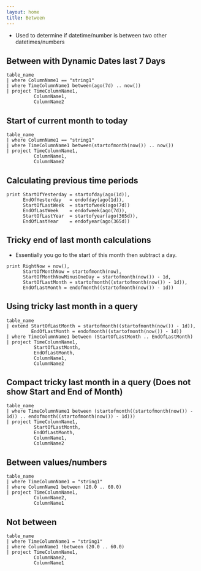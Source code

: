 ```yaml
---
layout: home
title: Between
---
```


- Used to determine if datetime/number is between two other datetimes/numbers

## Between with Dynamic Dates last 7 Days

```KQL
table_name
| where ColumnName1 == "string1"
| where TimeColumnName1 between(ago(7d) .. now())
| project TimeColumnName1,
          ColumnName1,
          ColumnName2
```

## Start of current month to today

```KQL
table_name
| where ColumnName1 == "string1"
| where TimeColumnName1 between(startofmonth(now()) .. now())
| project TimeColumnName1,
          ColumnName1,
          ColumnName2
```

## Calculating previous time periods

```KQL
print StartOfYesterday = startofday(ago(1d)),
      EndOfYesterday   = endofday(ago(1d)),
      StartOfLastWeek  = startofweek(ago(7d))
      EndOfLastWeek    = endofweek(ago(7d)),
      StartOfLastYear  = startofyear(ago(365d)),
      EndOfLastYear    = endofyear(ago(365d))
```

## Tricky end of last month calculations

- Essentially you go to the start of this month then subtract a day.

```KQL
print RightNow = now(),
      StartOfMonthNow = startofmonth(now),
      StartOfMonthNowMinusOneDay = startofmonth(now()) - 1d,
      StartOfLastMonth = startofmonth((startofmonth(now()) - 1d)),
      EndOfLastMonth = endofmonth((startofmonth(now()) - 1d))
```

## Using tricky last month in a query

```KQL
table_name
| extend StartOfLastMonth = startofmonth((startofmonth(now()) - 1d)),
         EndOfLastMonth = endofmonth((startofmonth(now()) - 1d))
| where TimeColumnName1 between (StartOfLastMonth .. EndOfLastMonth)
| project TimeColumnName1,
          StartOfLastMonth,
          EndOfLastMonth,
          ColumnName1,
          ColumnName2
```

## Compact tricky last month in a query (Does not show Start and End of Month)

```KQL
table_name
| where TimeColumnName1 between (startofmonth((startofmonth(now()) - 1d)) .. endofmonth((startofmonth(now()) - 1d)))
| project TimeColumnName1,
          StartOfLastMonth,
          EndOfLastMonth,
          ColumnName1,
          ColumnName2
```

## Between values/numbers

```KQL
table_name
| where TimeColumnName1 = "string1"
| where ColumnName1 between (20.0 .. 60.0)
| project TimeColumnName1,
          ColumnName2,
          ColumnName1
```

## Not between

```KQL
table_name
| where TimeColumnName1 = "string1"
| where ColumnName1 !between (20.0 .. 60.0)
| project TimeColumnName1,
          ColumnName2,
          ColumnName1
```
